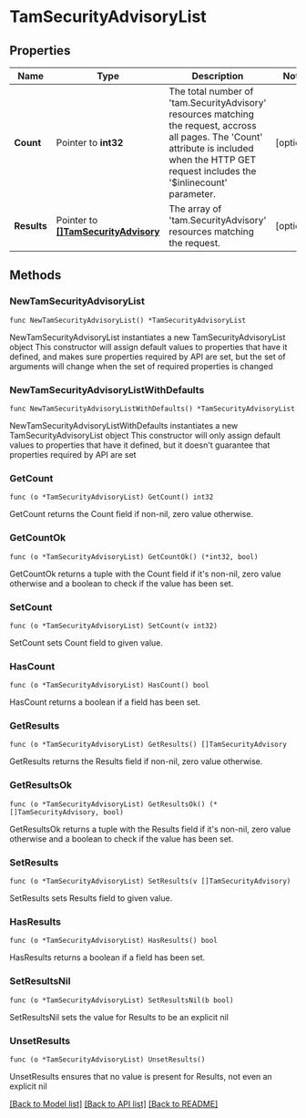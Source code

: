 # TamSecurityAdvisoryList

## Properties

Name | Type | Description | Notes
------------ | ------------- | ------------- | -------------
**Count** | Pointer to **int32** | The total number of &#39;tam.SecurityAdvisory&#39; resources matching the request, accross all pages. The &#39;Count&#39; attribute is included when the HTTP GET request includes the &#39;$inlinecount&#39; parameter. | [optional] 
**Results** | Pointer to [**[]TamSecurityAdvisory**](tam.SecurityAdvisory.md) | The array of &#39;tam.SecurityAdvisory&#39; resources matching the request. | [optional] 

## Methods

### NewTamSecurityAdvisoryList

`func NewTamSecurityAdvisoryList() *TamSecurityAdvisoryList`

NewTamSecurityAdvisoryList instantiates a new TamSecurityAdvisoryList object
This constructor will assign default values to properties that have it defined,
and makes sure properties required by API are set, but the set of arguments
will change when the set of required properties is changed

### NewTamSecurityAdvisoryListWithDefaults

`func NewTamSecurityAdvisoryListWithDefaults() *TamSecurityAdvisoryList`

NewTamSecurityAdvisoryListWithDefaults instantiates a new TamSecurityAdvisoryList object
This constructor will only assign default values to properties that have it defined,
but it doesn't guarantee that properties required by API are set

### GetCount

`func (o *TamSecurityAdvisoryList) GetCount() int32`

GetCount returns the Count field if non-nil, zero value otherwise.

### GetCountOk

`func (o *TamSecurityAdvisoryList) GetCountOk() (*int32, bool)`

GetCountOk returns a tuple with the Count field if it's non-nil, zero value otherwise
and a boolean to check if the value has been set.

### SetCount

`func (o *TamSecurityAdvisoryList) SetCount(v int32)`

SetCount sets Count field to given value.

### HasCount

`func (o *TamSecurityAdvisoryList) HasCount() bool`

HasCount returns a boolean if a field has been set.

### GetResults

`func (o *TamSecurityAdvisoryList) GetResults() []TamSecurityAdvisory`

GetResults returns the Results field if non-nil, zero value otherwise.

### GetResultsOk

`func (o *TamSecurityAdvisoryList) GetResultsOk() (*[]TamSecurityAdvisory, bool)`

GetResultsOk returns a tuple with the Results field if it's non-nil, zero value otherwise
and a boolean to check if the value has been set.

### SetResults

`func (o *TamSecurityAdvisoryList) SetResults(v []TamSecurityAdvisory)`

SetResults sets Results field to given value.

### HasResults

`func (o *TamSecurityAdvisoryList) HasResults() bool`

HasResults returns a boolean if a field has been set.

### SetResultsNil

`func (o *TamSecurityAdvisoryList) SetResultsNil(b bool)`

 SetResultsNil sets the value for Results to be an explicit nil

### UnsetResults
`func (o *TamSecurityAdvisoryList) UnsetResults()`

UnsetResults ensures that no value is present for Results, not even an explicit nil

[[Back to Model list]](../README.md#documentation-for-models) [[Back to API list]](../README.md#documentation-for-api-endpoints) [[Back to README]](../README.md)


